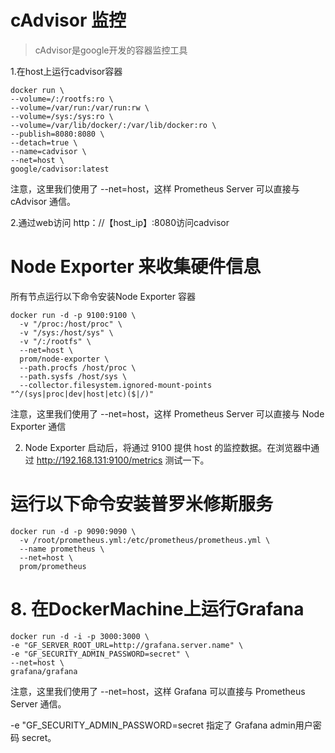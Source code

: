 # cAdvisor 监控
> cAdvisor是google开发的容器监控工具

1.在host上运行cadvisor容器

```shell
docker run \
--volume=/:/rootfs:ro \
--volume=/var/run:/var/run:rw \
--volume=/sys:/sys:ro \
--volume=/var/lib/docker/:/var/lib/docker:ro \
--publish=8080:8080 \
--detach=true \
--name=cadvisor \
--net=host \
google/cadvisor:latest
 ```
 注意，这里我们使用了 --net=host，这样 Prometheus Server 可以直接与 cAdvisor 通信。
 
 2.通过web访问  http：//【host_ip】:8080访问cadvisor
 
 
 
 
# Node Exporter 来收集硬件信息

所有节点运行以下命令安装Node Exporter 容器
```
docker run -d -p 9100:9100 \
  -v "/proc:/host/proc" \
  -v "/sys:/host/sys" \
  -v "/:/rootfs" \
  --net=host \
  prom/node-exporter \
  --path.procfs /host/proc \
  --path.sysfs /host/sys \
  --collector.filesystem.ignored-mount-points "^/(sys|proc|dev|host|etc)($|/)"
  ```
  注意，这里我们使用了 --net=host，这样 Prometheus Server 可以直接与 Node Exporter 通信
  
  2. Node Exporter 启动后，将通过 9100 提供 host 的监控数据。在浏览器中通过 http://192.168.131:9100/metrics 测试一下。
  
  
#  运行以下命令安装普罗米修斯服务
```shell
docker run -d -p 9090:9090 \
  -v /root/prometheus.yml:/etc/prometheus/prometheus.yml \
  --name prometheus \
  --net=host \
  prom/prometheus
```

# 8. 在DockerMachine上运行Grafana

```sehll
docker run -d -i -p 3000:3000 \
-e "GF_SERVER_ROOT_URL=http://grafana.server.name" \
-e "GF_SECURITY_ADMIN_PASSWORD=secret" \
--net=host \
grafana/grafana
```
注意，这里我们使用了 --net=host，这样 Grafana 可以直接与 Prometheus Server 通信。

-e "GF_SECURITY_ADMIN_PASSWORD=secret 指定了 Grafana admin用户密码 secret。
